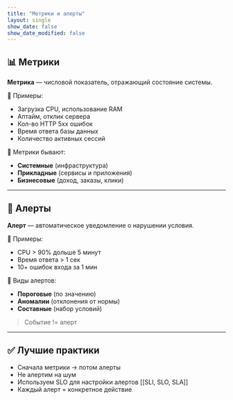 ```yaml
---
title: "Метрики и алерты"
layout: single
show_date: false
show_date_modified: false
---
```


## 📊 Метрики

**Метрика** — числовой показатель, отражающий состояние системы.

📌 Примеры:
- Загрузка CPU, использование RAM
- Аптайм, отклик сервера
- Кол-во HTTP 5xx ошибок
- Время ответа базы данных
- Количество активных сессий

🔹 Метрики бывают:
- **Системные** (инфраструктура)
- **Прикладные** (сервисы и приложения)
- **Бизнесовые** (доход, заказы, клики)

---

## 🚨 Алерты

**Алерт** — автоматическое уведомление о нарушении условия.

📌 Примеры:
- CPU > 90% дольше 5 минут
- Время ответа > 1 сек
- 10+ ошибок входа за 1 мин

🔹 Виды алертов:
- **Пороговые** (по значению)
- **Аномалии** (отклонения от нормы)
- **Составные** (набор условий)

> Событие != алерт


---

## ✅ Лучшие практики

- Сначала метрики → потом алерты
- Не алертим на шум
- Используем SLO для настройки алертов
  [[SLI, SLO, SLA]]
- Каждый алерт = конкретное действие